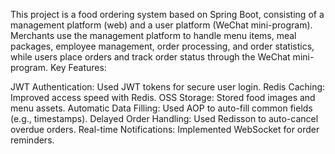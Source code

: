 This project is a food ordering system based on Spring Boot, consisting of a management platform (web) and a user platform (WeChat mini-program). Merchants use the management platform to handle menu items, meal packages, employee management, order processing, and order statistics, while users place orders and track order status through the WeChat mini-program.
Key Features:

JWT Authentication: Used JWT tokens for secure user login.
Redis Caching: Improved access speed with Redis.
OSS Storage: Stored food images and menu assets.
Automatic Data Filling: Used AOP to auto-fill common fields (e.g., timestamps).
Delayed Order Handling: Used Redisson to auto-cancel overdue orders.
Real-time Notifications: Implemented WebSocket for order reminders.
